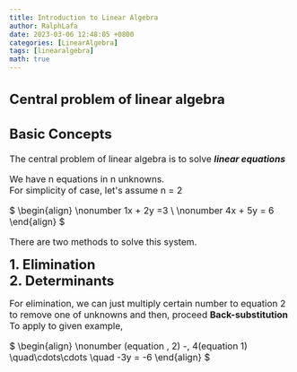 ```yaml
---
title: Introduction to Linear Algebra
author: RalphLafa
date: 2023-03-06 12:48:05 +0800
categories: [LinearAlgebra]
tags: [linearalgebra]
math: true
---
```


<font size = "3">

## Central problem of linear algebra

## Basic Concepts

The central problem of linear algebra is to solve ***linear equations***

We have n equations in n unknowns. \
For simplicity of case, let's assume n = 2

$ 
\begin{align}
\nonumber 1x + 2y =3 \\ \nonumber 4x + 5y = 6
\end{align}
$

There are two methods to solve this system.

<font size = "5">

**1. Elimination**\
**2. Determinants**
</font>

 For elimination, we can just multiply certain number to equation 2 to remove one of unknowns and then, proceed **Back-substitution** \
 To apply to given example, 

$
  \begin{align}
  \nonumber (equation \, 2) -\, 4(equation 1) \quad\cdots\cdots \quad -3y = -6
  \end{align}
$

</font>
